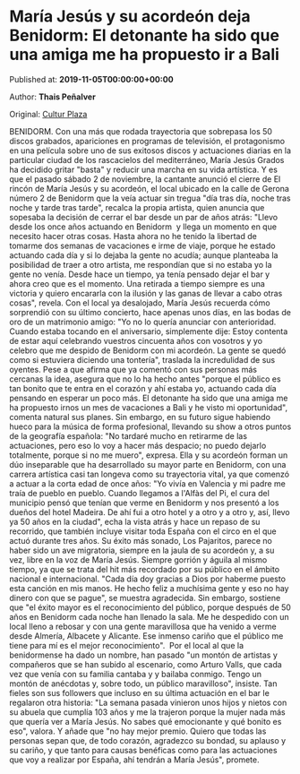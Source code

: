 
# María Jesús y su acordeón deja Benidorm: El detonante ha sido que una amiga me ha propuesto ir a Bali

Published at: **2019-11-05T00:00:00+00:00**

Author: **Thais Peñalver**

Original: [Cultur Plaza](https://valenciaplaza.com/MaraJessGradosNotardarenretirarmeperolohardespaciosilodejototalmentememuero1)

BENIDORM. Con una más que rodada trayectoria que sobrepasa los 50 discos grabados, apariciones en programas de televisión, el protagonismo en una película sobre uno de sus exitosos discos y actuaciones diarias en la particular ciudad de los rascacielos del mediterráneo, María Jesús Grados ha decidido gritar "basta" y reducir una marcha en su vida artística. Y es que el pasado sábado 2 de noviembre, la cantante anunció el cierre de El rincón de María Jesús y su acordeón, el local ubicado en la calle de Gerona número 2 de Benidorm que la veía actuar sin tregua "día tras día, noche tras noche y tarde tras tarde", recalca la propia artista, quien anuncia que sopesaba la decisión de cerrar el bar desde un par de años atrás: "Llevo desde los once años actuando en Benidorm  y llega un momento en que necesito hacer otras cosas. Hasta ahora no he tenido la libertad de tomarme dos semanas de vacaciones e irme de viaje, porque he estado actuando cada día y si lo dejaba la gente no acudía; aunque planteaba la posibilidad de traer a otro artista, me respondían que si no estaba yo la gente no venía. Desde hace un tiempo, ya tenía pensado dejar el bar y ahora creo que es el momento. Una retirada a tiempo siempre es una victoria y quiero encararla con la ilusión y las ganas de llevar a cabo otras cosas", revela.
Con el local ya desalojado, María Jesús recuerda cómo sorprendió con su último concierto, hace apenas unos días, en las bodas de oro de un matrimonio amigo: "Yo no lo quería anunciar con anterioridad. Cuando estaba tocando en el aniversario, simplemente dije: Estoy contenta de estar aquí celebrando vuestros cincuenta años con vosotros y yo celebro que me despido de Benidorm con mi acordeón. La gente se quedó como si estuviera diciendo una tontería", traslada la incredulidad de sus oyentes. Pese a que afirma que ya comentó con sus personas más cercanas la idea, asegura que no lo ha hecho antes "porque el público es tan bonito que te entra en el corazón y ahí estaba yo, actuando cada día pensando en esperar un poco más. El detonante ha sido que una amiga me ha propuesto irnos un mes de vacaciones a Bali y he visto mi oportunidad", comenta natural sus planes.
Sin embargo, en su futuro sigue habiendo hueco para la música de forma profesional, llevando su show a otros puntos de la geografía española: "No tardaré mucho en retirarme de las actuaciones, pero eso lo voy a hacer más despacio; no puedo dejarlo totalmente, porque si no me muero", expresa. Ella y su acordeón forman un dúo inseparable que ha desarrollado su mayor parte en Benidorm, con una carrera artística casi tan longeva como su trayectoria vital, ya que comenzó a actuar a la corta edad de once años: "Yo vivía en Valencia y mi padre me traía de pueblo en pueblo. Cuando llegamos a l'Alfàs del Pi, el cura del municipio pensó que tenían que verme en Benidorm y nos presentó a los dueños del hotel Madeira. De ahí fui a otro hotel y a otro y a otro y, así, llevo ya 50 años en la ciudad", echa la vista atrás y hace un repaso de su recorrido, que también incluye visitar toda España con el circo en el que actuó durante tres años.
Su éxito más sonado, Los Pajaritos, parece no haber sido un ave migratoria, siempre en la jaula de su acordeón y, a su vez, libre en la voz de María Jesús. Siempre gorrión y águila al mismo tiempo, ya que se trata del hit más recordado por su público en el ámbito nacional e internacional. "Cada día doy gracias a Dios por haberme puesto esta canción en mis manos. He hecho feliz a muchísima gente y eso no hay dinero con que se pague", se muestra agradecida. Sin embargo, sostiene que "el éxito mayor es el reconocimiento del público, porque después de 50 años en Benidorm cada noche han llenado la sala. Me he despedido con un local lleno a rebosar y con una gente maravillosa que ha venido a verme desde Almería, Albacete y Alicante. Ese inmenso cariño que el público me tiene para mí es el mejor reconocimiento". 
Por el local al que la benidormense ha dado un nombre, han pasado "un montón de artistas y compañeros que se han subido al escenario, como Arturo Valls, que cada vez que venía con su familia cantaba y y bailaba conmigo. Tengo un montón de anécdotas y, sobre todo, un público maravilloso", insiste. Tan fieles son sus followers que incluso en su última actuación en el bar le regalaron otra historia: "La semana pasada vinieron unos hijos y nietos con su abuela que cumplía 103 años y me la trajeron porque la mujer nada más que quería ver a María Jesús. No sabes qué emocionante y qué bonito es eso", valora. Y añade que "no hay mejor premio. Quiero que todas las personas sepan que, de todo corazón, agradezco su bondad, su aplauso y su cariño, y que tanto para causas benéficas como para las actuaciones que voy a realizar por España, ahí tendrán a María Jesús", promete.

